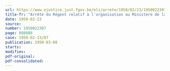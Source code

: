 ```yaml
---
url: https://www.ejustice.just.fgov.be/eli/arrete/1950/02/23/1950022307/justel
title-fr: "Arrêté du Régent relatif à l'organisation au Ministère de la Défense Nationale, d'examens d'avancement pour l'accession au grade d'agent technique."
date: 1950-02-23
source:
number: 1950022307
page: 888888
case: 1950-02-23/07
publication: 1950-03-08
starts:
modifies:
pdf-original:
pdf-consolidated:
---
```


